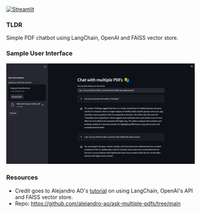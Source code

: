 [![Streamlit](https://static.streamlit.io/badges/streamlit_badge_red.svg)](https://chat-with-pdfs-using-llms-kedxembo5i.streamlit.app/)

### **TLDR**

Simple PDF chatbot using LangChain, OpenAI and FAISS vector store.

### **Sample User Interface**

!['Sample GUI'](images/Interface_v020723.png)

### **Resources**

- Credit goes to Alejandro AO's [tutorial](https://www.youtube.com/watch?v=dXxQ0LR-3Hg) on using LangChain, OpenAI's API and FAISS vector store. 
- Repo: https://github.com/alejandro-ao/ask-multiple-pdfs/tree/main
